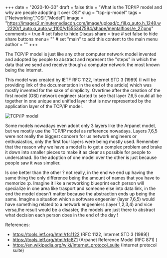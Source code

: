 +++
date = "2020-10-30"
draft = false
title = "What is the TCP/IP model and why are people adopting it over OSI"
slug = "tcp-ip-model"
tags = ["Networking","OSI","Model"]
image = "https://images2.minutemediacdn.com/image/upload/c_fill,g_auto,h_1248,w_2220/f_auto,q_auto,w_1100/v1555347594/shape/mentalfloss/e_27.png"
comments = true	# set false to hide Disqus
share = true	# set false to hide share buttons
menu= ""		# set "main" to add this content to the main menu
author = ""
+++

The TCP/IP model is just like any other computer network model invented and adopted by people to abstract and represent the "steps" in which the data that we send and receive though a computer network the most known being the internet.

This model was created by IETF RFC 1122, Internet STD 3 (1989) (I will be providing link of the documentation in the end of the article) which was mostly invented for the sake of simplicity. Overtime after the creation of the first model (OSI) network engineer started to see that layer 7,6,5 could all be together in one unique and unified layer that is now represented by the application layer of the TCP/IP model.

![TCP/IP model](https://1.bp.blogspot.com/-gdZOMP_8Et4/WTkK6gAKRQI/AAAAAAAACzw/XhDjcUcKGhACYw2URSTEqty4Q7hVOs76ACLcB/s1600/Screen%2BShot%2B2017-06-08%2Bat%2B1.59.05%2BPM.png)

Some models nowadays even adobt only 3 layers like the Arpanet model, but we mostly use the TCP/IP model as refference nowadays. Layers 7,6,5 were not really the biggest concern for us network engineers or enthusiastics, only the first four layers were being mostly used. Remember that the reason why we have a model is to get a complex problem and brake it down into smaller pieces to make it as clear as possible for people to undersatnad. So the adoption of one model over the other is just because people saw it was simplier.

Is one better than the other ? not really, in the end we end up having the same thing the only difference being the amount of names that you have to memorize :p. Imagine it like a networking blueprint each person will specialize in one area like trasport and someone else into data link, in the end the model doesn't matter because the abstraction ends up being the same. Imagine a situation which a software engeenier (layer 7,6,5) would have something related to a network engeeniers (layer 1,2,3,4) and vice versa,the result would be a disaster, the models are just there to abstract what decision each person does in the end of the day !

References:

- https://tools.ietf.org/html/rfc1122 (RFC 1122, Internet STD 3 (1989))
- https://tools.ietf.org/html/rfc871 (Arpanet Reference Model (RFC 871) )
- https://en.wikipedia.org/wiki/Internet_protocol_suite (Internet protocol suite)
